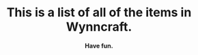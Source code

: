 <p style="text-align: center;"></p>
<p style="text-align: center;"><strong></strong></p>
<h1 style="text-align: center;"><strong>This is a list of all of the items in Wynncraft.</strong></h1>
<p style="text-align: center;"><strong>Have fun.</strong></p>
